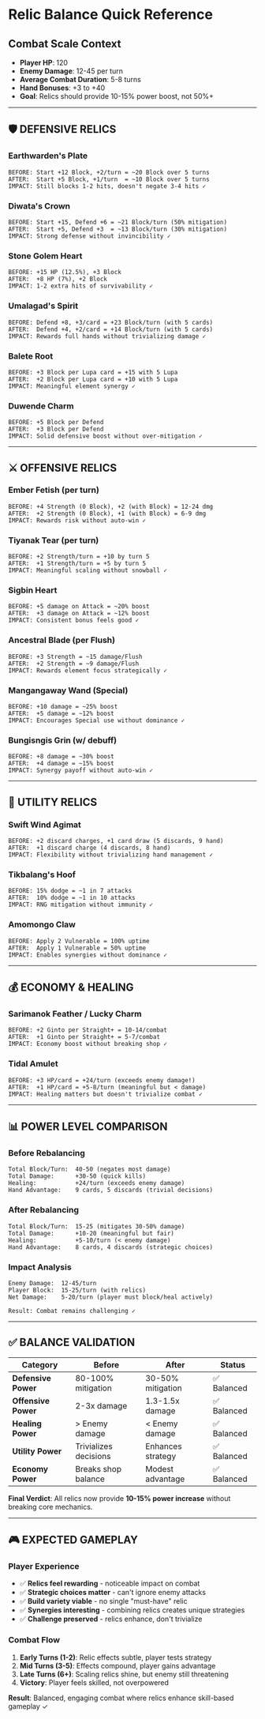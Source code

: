 # Relic Balance Quick Reference

## Combat Scale Context
- **Player HP**: 120
- **Enemy Damage**: 12-45 per turn
- **Average Combat Duration**: 5-8 turns
- **Hand Bonuses**: +3 to +40
- **Goal**: Relics should provide 10-15% power boost, not 50%+

---

## 🛡️ DEFENSIVE RELICS

### Earthwarden's Plate
```
BEFORE: Start +12 Block, +2/turn = ~20 Block over 5 turns
AFTER:  Start +5 Block, +1/turn  = ~10 Block over 5 turns
IMPACT: Still blocks 1-2 hits, doesn't negate 3-4 hits ✓
```

### Diwata's Crown
```
BEFORE: Start +15, Defend +6 = ~21 Block/turn (50% mitigation)
AFTER:  Start +5, Defend +3  = ~13 Block/turn (30% mitigation)
IMPACT: Strong defense without invincibility ✓
```

### Stone Golem Heart
```
BEFORE: +15 HP (12.5%), +3 Block
AFTER:  +8 HP (7%), +2 Block
IMPACT: 1-2 extra hits of survivability ✓
```

### Umalagad's Spirit
```
BEFORE: Defend +8, +3/card = +23 Block/turn (with 5 cards)
AFTER:  Defend +4, +2/card = +14 Block/turn (with 5 cards)
IMPACT: Rewards full hands without trivializing damage ✓
```

### Balete Root
```
BEFORE: +3 Block per Lupa card = +15 with 5 Lupa
AFTER:  +2 Block per Lupa card = +10 with 5 Lupa
IMPACT: Meaningful element synergy ✓
```

### Duwende Charm
```
BEFORE: +5 Block per Defend
AFTER:  +3 Block per Defend
IMPACT: Solid defensive boost without over-mitigation ✓
```

---

## ⚔️ OFFENSIVE RELICS

### Ember Fetish (per turn)
```
BEFORE: +4 Strength (0 Block), +2 (with Block) = 12-24 dmg
AFTER:  +2 Strength (0 Block), +1 (with Block) = 6-9 dmg
IMPACT: Rewards risk without auto-win ✓
```

### Tiyanak Tear (per turn)
```
BEFORE: +2 Strength/turn = +10 by turn 5
AFTER:  +1 Strength/turn = +5 by turn 5
IMPACT: Meaningful scaling without snowball ✓
```

### Sigbin Heart
```
BEFORE: +5 damage on Attack = ~20% boost
AFTER:  +3 damage on Attack = ~12% boost
IMPACT: Consistent bonus feels good ✓
```

### Ancestral Blade (per Flush)
```
BEFORE: +3 Strength = ~15 damage/Flush
AFTER:  +2 Strength = ~9 damage/Flush
IMPACT: Rewards element focus strategically ✓
```

### Mangangaway Wand (Special)
```
BEFORE: +10 damage = ~25% boost
AFTER:  +5 damage = ~12% boost
IMPACT: Encourages Special use without dominance ✓
```

### Bungisngis Grin (w/ debuff)
```
BEFORE: +8 damage = ~30% boost
AFTER:  +4 damage = ~15% boost
IMPACT: Synergy payoff without auto-win ✓
```

---

## 🎯 UTILITY RELICS

### Swift Wind Agimat
```
BEFORE: +2 discard charges, +1 card draw (5 discards, 9 hand)
AFTER:  +1 discard charge (4 discards, 8 hand)
IMPACT: Flexibility without trivializing hand management ✓
```

### Tikbalang's Hoof
```
BEFORE: 15% dodge = ~1 in 7 attacks
AFTER:  10% dodge = ~1 in 10 attacks
IMPACT: RNG mitigation without immunity ✓
```

### Amomongo Claw
```
BEFORE: Apply 2 Vulnerable = 100% uptime
AFTER:  Apply 1 Vulnerable = 50% uptime
IMPACT: Enables synergies without dominance ✓
```

---

## 💰 ECONOMY & HEALING

### Sarimanok Feather / Lucky Charm
```
BEFORE: +2 Ginto per Straight+ = 10-14/combat
AFTER:  +1 Ginto per Straight+ = 5-7/combat
IMPACT: Economy boost without breaking shop ✓
```

### Tidal Amulet
```
BEFORE: +3 HP/card = +24/turn (exceeds enemy damage!)
AFTER:  +1 HP/card = +5-8/turn (meaningful but < damage)
IMPACT: Healing matters but doesn't trivialize combat ✓
```

---

## 📊 POWER LEVEL COMPARISON

### Before Rebalancing
```
Total Block/Turn:  40-50 (negates most damage)
Total Damage:      +30-50 (quick kills)
Healing:           +24/turn (exceeds enemy damage)
Hand Advantage:    9 cards, 5 discards (trivial decisions)
```

### After Rebalancing
```
Total Block/Turn:  15-25 (mitigates 30-50% damage)
Total Damage:      +10-20 (meaningful but fair)
Healing:           +5-10/turn (< enemy damage)
Hand Advantage:    8 cards, 4 discards (strategic choices)
```

### Impact Analysis
```
Enemy Damage:  12-45/turn
Player Block:  15-25/turn (with relics)
Net Damage:    5-20/turn (player must block/heal actively)

Result: Combat remains challenging ✓
```

---

## ✅ BALANCE VALIDATION

| Category | Before | After | Status |
|----------|--------|-------|--------|
| **Defensive Power** | 80-100% mitigation | 30-50% mitigation | ✅ Balanced |
| **Offensive Power** | 2-3x damage | 1.3-1.5x damage | ✅ Balanced |
| **Healing Power** | > Enemy damage | < Enemy damage | ✅ Balanced |
| **Utility Power** | Trivializes decisions | Enhances strategy | ✅ Balanced |
| **Economy Power** | Breaks shop balance | Modest advantage | ✅ Balanced |

**Final Verdict**: All relics now provide **10-15% power increase** without breaking core mechanics.

---

## 🎮 EXPECTED GAMEPLAY

### Player Experience
- ✅ **Relics feel rewarding** - noticeable impact on combat
- ✅ **Strategic choices matter** - can't ignore enemy attacks
- ✅ **Build variety viable** - no single "must-have" relic
- ✅ **Synergies interesting** - combining relics creates unique strategies
- ✅ **Challenge preserved** - relics enhance, don't trivialize

### Combat Flow
1. **Early Turns (1-2)**: Relic effects subtle, player tests strategy
2. **Mid Turns (3-5)**: Effects compound, player gains advantage
3. **Late Turns (6+)**: Scaling relics shine, but enemy still threatening
4. **Victory**: Player feels skilled, not overpowered

**Result**: Balanced, engaging combat where relics enhance skill-based gameplay ✓
